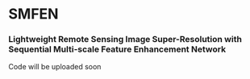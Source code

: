 # SMFEN
### Lightweight Remote Sensing Image Super-Resolution with Sequential Multi-scale Feature Enhancement Network
Code will be uploaded soon 


